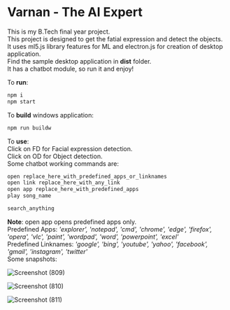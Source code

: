 # Varnan - The AI Expert

This is my B.Tech final year project.
<br>
This project is designed to get the fatial expression and detect the objects.
<br>
It uses ml5.js library features for ML and electron.js for creation of desktop application.
<br>
Find the sample desktop application in **dist** folder.
<br>
It has a chatbot module, so run it and enjoy!

To **run**: 
``` bash
npm i
npm start
```
To **build** windows application: 
``` bash
npm run buildw
```

To **use**:
<br>
Click on FD for Facial expression detection.
<br>
Click on OD for Object detection.
<br>
Some chatbot working commands are: 
``` bash
open replace_here_with_predefined_apps_or_linknames
open link replace_here_with_any_link
open app replace_here_with_predefined_apps
play song_name

search_anything
```
**Note**: open app opens predefined apps only.
<br>
Predefined Apps: *'explorer', 'notepad', 'cmd', 'chrome', 'edge', 'firefox', 'opera', 'vlc', 'paint', 'wordpad', 'word', 'powerpoint', 'excel'*
<br>
Predefined Linknames: *'google', 'bing', 'youtube', 'yahoo', 'facebook', 'gmail', 'instagram', 'twitter'*
<br>
Some snapshots:

![Screenshot (809)](https://user-images.githubusercontent.com/53245624/115959576-7a0fd700-a52a-11eb-9931-cec092a51196.png)
<br>

![Screenshot (810)](https://user-images.githubusercontent.com/53245624/115959577-7aa86d80-a52a-11eb-9c11-68e37d8841eb.png)
<br>

![Screenshot (811)](https://user-images.githubusercontent.com/53245624/115959578-7bd99a80-a52a-11eb-8644-32e9c3d30ac5.png)

